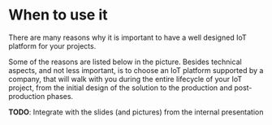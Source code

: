 # When to use it 

There are many reasons why it is important to have a well designed IoT platform for your projects.

Some of the reasons are listed below in the picture. Besides technical aspects, and not less important, is to choose an IoT platform supported by a company, that will walk with you during the entire lifecycle of your IoT project, from the initial design of the solution to the production and post-production phases.

**TODO**: Integrate with the slides (and pictures) from the internal presentation
